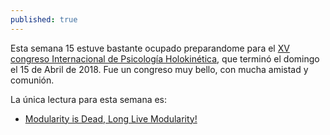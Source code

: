 ```yaml
---
published: true
---
```

Esta semana 15 estuve bastante ocupado preparandome para el [XV congreso Internacional de Psicología Holokinética](https://www.percepcionunitaria.org/es/xv-congreso-de-psicolog-holokin-tica), que terminó el domingo el 15 de Abril de 2018. Fue un congreso muy bello, con mucha amistad y comunión.

La única lectura para esta semana es: 

- [Modularity is Dead, Long Live Modularity!](https://communityblog.fedoraproject.org/modularity-dead-long-live-modularity/)
